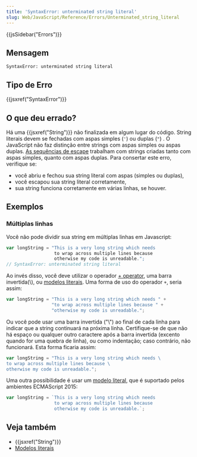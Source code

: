 ```yaml
---
title: 'SyntaxError: unterminated string literal'
slug: Web/JavaScript/Reference/Errors/Unterminated_string_literal
---
```


{{jsSidebar("Errors")}}

## Mensagem

```
SyntaxError: unterminated string literal
```

## Tipo de Erro

{{jsxref("SyntaxError")}}

## O que deu errado?

Há uma {{jsxref("String")}} não finalizada em algum lugar do código. String literais devem se fechadas com aspas simples (`'`) ou duplas (`"`) . O JavaScript não faz distinção entre strings com aspas simples ou aspas duplas. [As sequências de escape](/pt-BR/docs/Web/JavaScript/Reference/Global_Objects/String#Escape_notation) trabalham com strings criadas tanto com aspas simples, quanto com aspas duplas. Para consertar este erro, verifique se:

- você abriu e fechou sua string literal com aspas (simples ou duplas),
- você escapou sua string literal corretamente,
- sua string funciona corretamente em várias linhas, se houver.

## Exemplos

### Múltiplas linhas

Você não pode dividir sua string em múltiplas linhas em Javascript:

```js example-bad
var longString = "This is a very long string which needs
                  to wrap across multiple lines because
                  otherwise my code is unreadable.";
// SyntaxError: unterminated string literal
```

Ao invés disso, você deve utilizar o operador [+ operator](/pt-BR/docs/Web/JavaScript/Reference/Operators/Arithmetic_Operators#Addition), uma barra invertida(\\), ou [modelos literais](/pt-BR/docs/Web/JavaScript/Reference/Template_literals). Uma forma de uso do operador `+`, seria assim:

```js example-good
var longString = "This is a very long string which needs " +
                 "to wrap across multiple lines because " +
                 "otherwise my code is unreadable.";
```

Ou você pode usar uma barra invertida ("\\") ao final de cada linha para indicar que a string continuará na próxima linha. Certifique-se de que não há espaço ou qualquer outro caractere após a barra invertida (excento quando for uma quebra de linha), ou como indentação; caso contrário, não funcionará. Esta forma ficaria assim:

```js example-good
var longString = "This is a very long string which needs \
to wrap across multiple lines because \
otherwise my code is unreadable.";
```

Uma outra possibilidade é usar um [modelo literal](/pt-BR/docs/Web/JavaScript/Reference/Template_literals), que é suportado pelos ambientes ECMAScript 2015:

```js example-good
var longString = `This is a very long string which needs
                  to wrap across multiple lines because
                  otherwise my code is unreadable.`;
```

## Veja também

- {{jsxref("String")}}
- [Modelos literais](/pt-BR/docs/Web/JavaScript/Reference/Template_literals)
